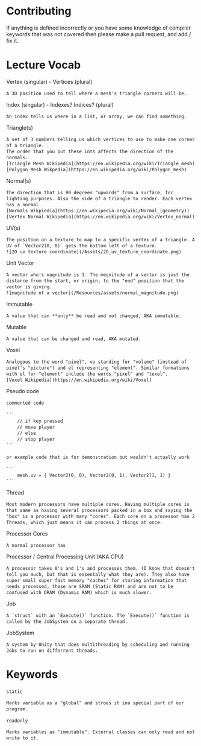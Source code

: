 # Contributing
If anything is defined incorrectly or you have some knowledge of compiler keywords that was not covered then please make a pull request, and add / fix it.

# Lecture Vocab
Vertex (singular) - Vertices (plural)

    A 3D position used to tell where a mesh's triangle corners will be.

Index (singular) - Indexes? Indices? (plural)

    An index tells us where in a list, or array, we can find something.

Triangle(s)

    A set of 3 numbers telling us which vertices to use to make one corner of a triangle.
    The order that you put these ints affects the direction of the normals.
    [Triangle Mesh Wikipedia](https://en.wikipedia.org/wiki/Triangle_mesh)
    [Polygon Mesh Wikpedia](https://en.wikipedia.org/wiki/Polygon_mesh)

Normal(s)

    The direction that is 90 degrees "upwards" from a surface, for lighting purposes. Also the side of a triangle to render. Each vertex has a normal.
    [Normals Wikpiedia](https://en.wikipedia.org/wiki/Normal_(geometry))
    [Vertex Normal Wikipedia](https://en.wikipedia.org/wiki/Vertex_normal)

UV(s)

    The position on a texture to map to a specific vertex of a triangle. A UV of `Vector2(0, 0)` gets the bottom left of a texture. 
    ![2D uv texture coordinate](/Assets/2D_uv_texture_coordinate.png)

Unit Vector

    A vector who's magnitude is 1. The megnitude of a vector is just the distance from the start, or origin, to the "end" position that the vector is giving.
    ![magnitude of a vector](/Resources/assets/normal_magnitude.png)

Immutable

    A value that can **only** be read and not changed, AKA immutable.

Mutable

    A value that can be changed and read, AKA mutated.

Voxel

    Analogous to the word "pixel", vo standing for "volume" (instead of pixel's "picture") and el representing "element". Similar formations with el for "element" include the words "pixel" and "texel".
    [Voxel Wikipedia](https://en.wikipedia.org/wiki/Voxel)

Pseudo code

    commented code 
    
    ```
        // if key pressed
        // move player
        // else
        // stop player
    ```

    or example code that is for demonstration but wouldn't actually work

    ```
        mesh.uv = { Vector2(0, 0), Vector2(0, 1), Vector2(1, 1) }
    ```

Thread

    Most modern processors have multiple cores. Having multiple cores is that same as having several processors packed in a box and saying the "box" is a processor with many "cores". Each core on a processor has 2 Threads, which just means it can process 2 things at once.

Processor Cores

    A normal processor has 

Processor / Central Processing Unit (AKA CPU)

    A processor takes 0's and 1's and processes them. (I know that doesn't tell you much, but that is essentally what they are). They also have super small super fast memory "caches" for storing information that needs processed, these are SRAM (Static RAM) and are not to be confused with DRAM (Dynamic RAM) which is much slower.

Job 

    A `struct` with an `Execute()` function. The `Execute()` function is called by the JobSystem on a separate thread.

JobSystem

    A system by Unity that does multithreading by scheduling and running Jobs to run on differrent threads.


# Keywords

`static`

    Marks variable as a "global" and stroes it ina special part of our program.

`readonly`

    Marks variables as "immutable". External classes can only read and not write to it.
